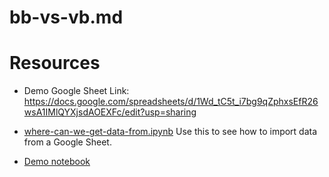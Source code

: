 # bb-vs-vb.md

# Resources

+ Demo Google Sheet Link: https://docs.google.com/spreadsheets/d/1Wd_tC5t_i7bg9qZphxsEfR26wsA1IMlQYXjsdAOEXFc/edit?usp=sharing

+ [where-can-we-get-data-from.ipynb](../where-can-we-get-data-from.ipynb) Use this to see how to import data from a Google Sheet. 

+ [Demo notebook](bb-vs-vb.ipynb)